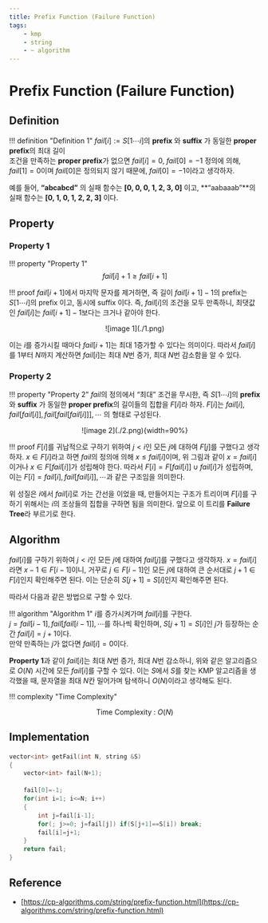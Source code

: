 ```yaml
---
title: Prefix Function (Failure Function)
tags:
    - kmp
    - string
    - ~ algorithm
---
```


# Prefix Function (Failure Function)

## Definition

!!! definition "Definition 1"
    $fail[i] := S[1 \cdots i]$의 **prefix** 와 **suffix** 가 동일한 **proper prefix**의 최대 길이  
    조건을 만족하는 **proper prefix**가 없으면 $fail[i]=0$, $fail[0]=-1$
정의에 의해, $fail[1]=0$이며 $fail[0]$은 정의되지 않기 때문에, $fail[0]=-1$이라고 생각하자.

예를 들어, **“abcabcd”** 의 실패 함수는 **[0, 0, 0, 1, 2, 3, 0]** 이고, **“aabaaab”**의 실패 함수는 **[0, 1, 0, 1, 2, 2, 3]** 이다.

## Property

### Property 1
!!! property "Property 1"
    $$fail[i]+1≥fail[i+1]$$

!!! proof
    $fail[i+1]$에서 마지막 문자를 제거하면, 즉 길이 $fail[i+1]-1$의 prefix는 $S[1 \cdots i]$의 prefix 이고, 동시에 suffix 이다.
    즉, $fail[i]$의 조건을 모두 만족하니, 최댓값인 $fail[i]$는 $fail[i+1]-1$보다는 크거나 같아야 한다.

<center>
![image 1](./1.png)
</center>

이는 $i$를 증가시킬 때마다 $fail[i+1]$는 최대 $1$증가할 수 있다는 의미이다.
따라서 $fail[i]$를 $1$부터 $N$까지 계산하면 $fail[i]$는 최대 $N$번 증가, 최대 $N$번 감소함을 알 수 있다.

### Property 2
!!! property "Property 2"
    $fail$의 정의에서 “최대” 조건을 무시한, 즉 $S[1 \cdots i]$의 **prefix** 와 **suffix** 가 동일한 **proper prefix**의 길이들의 집합을 $F[i]$라 하자.
    $F[i]$는 $fail[i], fail[fail[i]], fail[fail[fail[i]]], \cdots$ 의 형태로 구성된다.

<center>
![image 2](./2.png){width=90%}
</center>

!!! proof
    $F[i]$를 귀납적으로 구하기 위하여 $j<i$인 모든 $j$에 대하여 $F[j]$를 구했다고 생각하자.
    $x \in F[i]$라고 하면 $fail$의 정의애 의해 $x \leq fail[i]$이며, 위 그림과 같이 $x=fail[i]$이거나 $x \in F[fail[i]]$가 성립해야 한다.
    따라서 $F[i] = F[fail[i]] \cup {fail[i]}$가 성립하며, 이는 $F[i]={fail[i], fail[fail[i]], \cdots}$과 같은 구조임을 의미한다.

위 성질은 $i$에서 $fail[i]$로 가는 간선을 이었을 때, 만들어지는 구조가 트리이며 $F[i]$를 구하기 위해서는 $i$의 조상들의 집합을 구하면 됨을 의미한다. 앞으로 이 트리를 **Failure Tree**라 부르기로 한다.

## Algorithm

$fail[i]$를 구하기 위하여 $j<i$인 모든 $j$에 대하여 $fail[j]$를 구했다고 생각하자.
$x=fail[i]$라면 $x-1 \in F[i-1]$이니, 거꾸로 $j \in F[i-1]$인 모든 $j$에 대하여 큰 순서대로 $j+1 \in F[i]$인지 확인해주면 된다.
이는 단순히 $S[j+1]=S[i]$인지 확인해주면 된다.

따라서 다음과 같은 방법으로 구할 수 있다.

!!! algorithm "Algorithm 1"
    $i$를 증가시켜가며 $fail[i]$를 구한다.  
    $j=fail[i-1], fail[fail[i-1]], \cdots$를 하나씩 확인하며, $S[j+1]=S[i]$인 $j$가 등장하는 순간 $fail[i]=j+1$이다.  
    만약 만족하는 $j$가 없다면 $fail[i]=0$이다.

**Property 1**과 같이 $fail[i]$는 최대 $N$번 증가, 최대 $N$번 감소하니, 위와 같은 알고리즘으로 $O(N)$ 시간에 모든 $fail[i]$를 구할 수 있다.
이는 $S$에서 $S$를 찾는 KMP 알고리즘을 생각했을 때, 문자열을 최대 $N$칸 밀어가며 탐색하니 $O(N)$이라고 생각해도 된다.

!!! complexity "Time Complexity"
    <center>
    Time Complexity : $O(N)$
    </center>

## Implementation

``` cpp linenums="1"
vector<int> getFail(int N, string &S)
{
    vector<int> fail(N+1);

    fail[0]=-1;
    for(int i=1; i<=N; i++)
    {
    	int j=fail[i-1];
        for(; j>=0; j=fail[j]) if(S[j+1]==S[i]) break;
        fail[i]=j+1;
    }
    return fail;
}
```

## Reference
- [https://cp-algorithms.com/string/prefix-function.html](https://cp-algorithms.com/string/prefix-function.html)